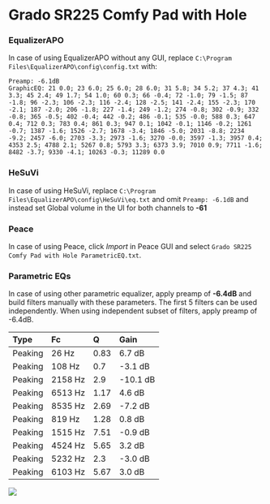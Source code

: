 # Grado SR225 Comfy Pad with Hole

### EqualizerAPO
In case of using EqualizerAPO without any GUI, replace `C:\Program Files\EqualizerAPO\config\config.txt`
with:
```
Preamp: -6.1dB
GraphicEQ: 21 0.0; 23 6.0; 25 6.0; 28 6.0; 31 5.8; 34 5.2; 37 4.3; 41 3.3; 45 2.4; 49 1.7; 54 1.0; 60 0.3; 66 -0.4; 72 -1.0; 79 -1.5; 87 -1.8; 96 -2.3; 106 -2.3; 116 -2.4; 128 -2.5; 141 -2.4; 155 -2.3; 170 -2.1; 187 -2.0; 206 -1.8; 227 -1.4; 249 -1.2; 274 -0.8; 302 -0.9; 332 -0.8; 365 -0.5; 402 -0.4; 442 -0.2; 486 -0.1; 535 -0.0; 588 0.3; 647 0.4; 712 0.3; 783 0.4; 861 0.3; 947 0.1; 1042 -0.1; 1146 -0.2; 1261 -0.7; 1387 -1.6; 1526 -2.7; 1678 -3.4; 1846 -5.0; 2031 -8.8; 2234 -9.2; 2457 -6.0; 2703 -3.3; 2973 -1.6; 3270 -0.0; 3597 -1.3; 3957 0.4; 4353 2.5; 4788 2.1; 5267 0.8; 5793 3.3; 6373 3.9; 7010 0.9; 7711 -1.6; 8482 -3.7; 9330 -4.1; 10263 -0.3; 11289 0.0
```

### HeSuVi
In case of using HeSuVi, replace `C:\Program Files\EqualizerAPO\config\HeSuVi\eq.txt` and omit `Preamp:
-6.1dB` and instead set Global volume in the UI for both channels to **-61**

### Peace
In case of using Peace, click *Import* in Peace GUI and select `Grado SR225 Comfy Pad with Hole ParametricEQ.txt`.

### Parametric EQs
In case of using other parametric equalizer, apply preamp of **-6.4dB** and build filters manually
with these parameters. The first 5 filters can be used independently.
When using independent subset of filters, apply preamp of -6.4dB.

| Type    | Fc      |    Q | Gain     |
|:--------|:--------|:-----|:---------|
| Peaking | 26 Hz   | 0.83 | 6.7 dB   |
| Peaking | 108 Hz  | 0.7  | -3.1 dB  |
| Peaking | 2158 Hz | 2.9  | -10.1 dB |
| Peaking | 6513 Hz | 1.17 | 4.6 dB   |
| Peaking | 8535 Hz | 2.69 | -7.2 dB  |
| Peaking | 819 Hz  | 1.28 | 0.8 dB   |
| Peaking | 1515 Hz | 7.51 | -0.9 dB  |
| Peaking | 4524 Hz | 5.65 | 3.2 dB   |
| Peaking | 5232 Hz | 2.3  | -3.0 dB  |
| Peaking | 6103 Hz | 5.67 | 3.0 dB   |

![](https://raw.githubusercontent.com/jaakkopasanen/AutoEq/master/results/innerfidelity/sbaf-serious/Grado%20SR225%20Comfy%20Pad%20with%20Hole/Grado%20SR225%20Comfy%20Pad%20with%20Hole.png)
